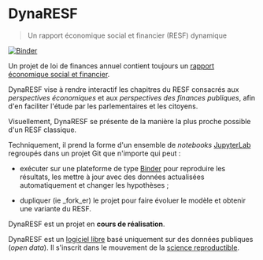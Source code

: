 # DynaRESF

> Un rapport économique social et financier (RESF) dynamique

[![Binder](https://mybinder.org/badge.svg)](https://mybinder.org/v2/gh/parlement-ouvert/dynaresf/master?urlpath=lab%2Ftree%2Fhome%2Fjovyan%2Fdynaresf.ipynb)

Un projet de loi de finances annuel contient toujours un [rapport économique social et financier](https://www.performance-publique.budget.gouv.fr/sites/performance_publique/files/farandole/ressources/2018/pap/pdf/RESF18.pdf).

DynaRESF vise à rendre interactif les chapitres du RESF consacrés aux _perspectives économiques_ et aux _perspectives des finances publiques_, afin d'en faciliter l'étude par les parlementaires et les citoyens.

Visuellement, DynaRESF se présente de la manière la plus proche possible d'un RESF classique.

Techniquement, il prend la forme  d'un ensemble de _notebooks_ [JupyterLab](http://jupyterlab.readthedocs.io/) regroupés dans un projet Git que n'importe qui peut :
* exécuter sur une plateforme de type [Binder](https://mybinder.org/) pour reproduire les résultats, les mettre à jour avec des données actualisées automatiquement et changer les hypothèses ;
- dupliquer (ie _fork_er) le projet pour faire évoluer le modèle et obtenir une variante du RESF.

DynaRESF est un projet en **cours de réalisation**.

DynaRESF est un [logiciel libre](LICENSE.md) basé uniquement sur des données publiques (_open data_). Il s'inscrit dans le mouvement de la [science reproductible](https://www.nature.com/articles/s41562-016-0021).